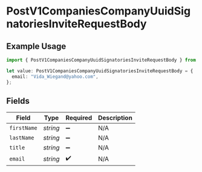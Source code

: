 # PostV1CompaniesCompanyUuidSignatoriesInviteRequestBody

## Example Usage

```typescript
import { PostV1CompaniesCompanyUuidSignatoriesInviteRequestBody } from "gusto-embedded/models/operations";

let value: PostV1CompaniesCompanyUuidSignatoriesInviteRequestBody = {
  email: "Vida_Wiegand@yahoo.com",
};
```

## Fields

| Field              | Type               | Required           | Description        |
| ------------------ | ------------------ | ------------------ | ------------------ |
| `firstName`        | *string*           | :heavy_minus_sign: | N/A                |
| `lastName`         | *string*           | :heavy_minus_sign: | N/A                |
| `title`            | *string*           | :heavy_minus_sign: | N/A                |
| `email`            | *string*           | :heavy_check_mark: | N/A                |